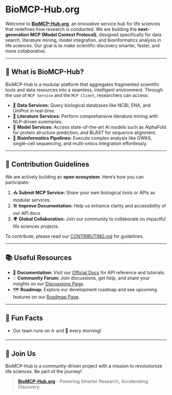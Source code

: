 

<!--

**Here are some ideas to get you started:**

🙋‍♀️ A short introduction - what is your organization all about?
🌈 Contribution guidelines - how can the community get involved?
👩‍💻 Useful resources - where can the community find your docs? Is there anything else the community should know?
🍿 Fun facts - what does your team eat for breakfast?
🧙 Remember, you can do mighty things with the power of [Markdown](https://docs.github.com/github/writing-on-github/getting-started-with-writing-and-formatting-on-github/basic-writing-and-formatting-syntax)
-->
# BioMCP-Hub.org

Welcome to **[BioMCP-Hub.org](BioMCP-Hub.org)**, an innovative service hub for life sciences that redefines how research is conducted. We are building the **next-generation MCP (Model Context Protocol)**, designed specifically for data search, literature mining, model integration, and bioinformatics analysis in life sciences. Our goal is to make scientific discovery smarter, faster, and more collaborative.

---

## 🌟 **What is BioMCP-Hub?**

BioMCP-Hub is a modular platform that aggregates fragmented scientific tools and data resources into a seamless, intelligent environment. Through the use of `MCP Service` and the `MCP Client`, researchers can access:

* 🔎 **Data Services:** Query biological databases like NCBI, ENA, and UniProt in real-time.
* 📄 **Literature Services:** Perform comprehensive literature mining with NLP-driven summaries.
* 🧬 **Model Services:** Access state-of-the-art AI models such as AlphaFold for protein structure prediction, and BLAST for sequence alignment.
* 🧫 **Bioinformatics Pipelines:** Execute complex analysis like GWAS, single-cell sequencing, and multi-omics integration effortlessly.

---

## 🤝 **Contribution Guidelines**

We are actively building an **open ecosystem**. Here’s how you can participate:

1. 📥 **Submit MCP Service:** Share your own biological tools or APIs as modular services.
2. 🛠️ **Improve Documentation:** Help us enhance clarity and accessibility of our API docs.
3. 🌍 **Global Collaboration:** Join our community to collaborate on impactful life sciences projects.

To contribute, please read our [CONTRIBUTING.md](CONTRIBUTING.md) for guidelines.

---

## 📚 **Useful Resources**

* 📘 **Documentation:** Visit our [Official Docs](https://biomcp-hub.org/docs) for API reference and tutorials.
* 💡 **Community Forum:** Join discussions, get help, and share your insights on our [Discussions Page](https://discord.gg/PPFE6rTTpv).
* 🗺️ **Roadmap:** Explore our development roadmap and see upcoming features on our [Roadmap Page](https://biomcp-hub.org/roadmap).

---

## 🎉 **Fun Facts**

* Our team runs on ☕️ and 🍵 every morning!

---

## 🚀 **Join Us**

BioMCP-Hub is a community-driven project with a mission to revolutionize life sciences. Be part of the journey!

> **[BioMCP-Hub.org](BioMCP-Hub.org)** - Powering Smarter Research, Accelerating Discovery.
